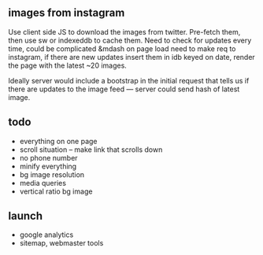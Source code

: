 ## images from instagram

Use client side JS to download the images from twitter. Pre-fetch them, then use sw or indexeddb to cache them. Need to check for updates every time, could be complicated &mdash on page load need to make req to instagram, if there are new updates insert them in idb keyed on date, render the page with the latest ~20 images.

Ideally server would include a bootstrap in the initial request that tells us if there are updates to the image feed &mdash; server could send hash of latest image.

## todo

* everything on one page
* scroll situation – make link that scrolls down
* no phone number
* minify everything
* bg image resolution
* media queries
* vertical ratio bg image

## launch
* google analytics
* sitemap, webmaster tools
